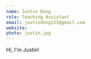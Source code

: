 ```yaml
---
name: Justin Dong
role: Teaching Assistant
email: justindong231@gmail.com
website:
photo: justin.jpg
---
```


Hi, I'm Justin!

